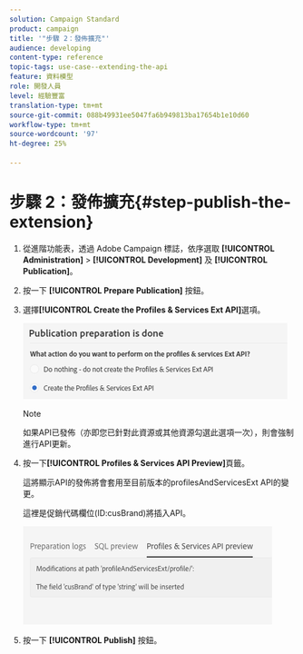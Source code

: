 ```yaml
---
solution: Campaign Standard
product: campaign
title: '"步驟 2：發佈擴充"'
audience: developing
content-type: reference
topic-tags: use-case--extending-the-api
feature: 資料模型
role: 開發人員
level: 經驗豐富
translation-type: tm+mt
source-git-commit: 088b49931ee5047fa6b949813ba17654b1e10d60
workflow-type: tm+mt
source-wordcount: '97'
ht-degree: 25%

---
```



# 步驟 2：發佈擴充{#step-publish-the-extension}

1. 從進階功能表，透過 Adobe Campaign 標誌，依序選取 **[!UICONTROL Administration]** > **[!UICONTROL Development]** 及 **[!UICONTROL Publication]**。
1. 按一下 **[!UICONTROL Prepare Publication]** 按鈕。
1. 選擇&#x200B;**[!UICONTROL Create the Profiles & Services Ext API]**&#x200B;選項。

   ![](assets/create-profile-and-services-api.png)

   >[!NOTE]
   >
   >如果API已發佈（亦即您已針對此資源或其他資源勾選此選項一次），則會強制進行API更新。

1. 按一下&#x200B;**[!UICONTROL Profiles & Services API Preview]**&#x200B;頁籤。

   這將顯示API的發佈將會套用至目前版本的profilesAndServicesExt API的變更。

   這裡是促銷代碼欄位(ID:cusBrand)將插入API。

   ![](assets/extendpandsapi_diff.png)

1. 按一下 **[!UICONTROL Publish]** 按鈕。

